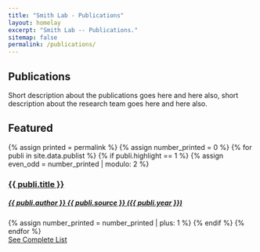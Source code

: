 ```yaml
---
title: "Smith Lab - Publications"
layout: homelay
excerpt: "Smith Lab -- Publications."
sitemap: false
permalink: /publications/
---
```


<div class="container-fluid our-team">
<section class="container">
<div class="col-lg-6 col-md-6 col-sm-12 col-xs-12 x-p">
<h1 class="w-txt">Publications</h1>
<p class="a7-w-txt"><p class="a7-w-txt">Short description about the publications goes here and here also, short description about the research team goes here and here also.</p></p>
</div>
</section>
</div>

<div class="container-fluid">
<!-- Publication section starts here -->
<section class="container">
<div class="bx section-title-area">
<h2 class="section-title">Featured</h2>
</div>
<div class="bx recent-updates-list">
{% assign printed = permalink %}
{% assign number_printed = 0 %}
{% for publi in site.data.publist %}
{% if publi.highlight == 1 %}
{% assign even_odd = number_printed | modulo: 2 %}
<a href="{{ publi.link.url }}" class="bx recent-bx">
<div class="media">
<!-- <img src="{{ site.url }}{{ site.baseurl }}/images/pubpic/{{ publi.image }}" width="225" height="225" alt="{{ publi.title }}"> -->
</div>
<div class="info">
<h3 class="title">{{ publi.title }}</h3>
<h5 class="sub-txt">{{ publi.author }} {{ publi.source }} ({{ publi.year }})</h5>
</div>
</a>
{% assign number_printed = number_printed | plus: 1 %}
{% endif %}
{% endfor %}
</div>
<div class="bx txt-a-c cta-wrapper">
<a href="#" class="btn btn-primary">See Complete List</a>
</div>
</section>
<!-- Publication section ends -->
</div>

